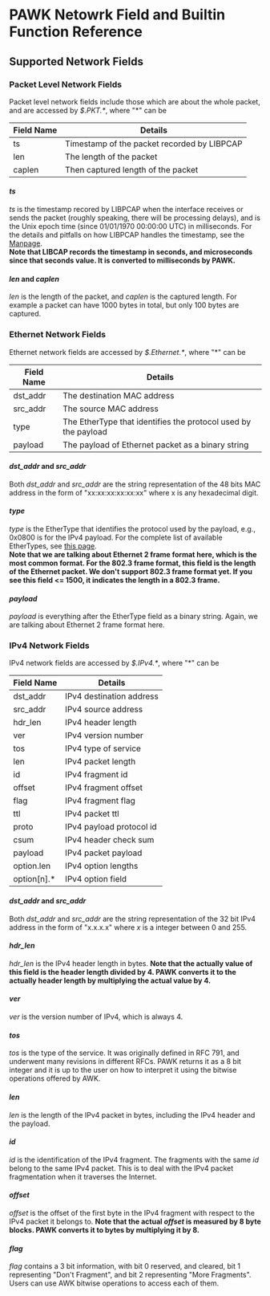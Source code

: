 # PAWK Netowrk Field and Builtin Function Reference
## Supported Network Fields
### Packet Level Network Fields
Packet level network fields include those which are about the whole packet, and are accessed by *\$.PKT.\**, where "*" can be

| Field Name | Details |
| --- | --- |
| ts | Timestamp of the packet recorded by LIBPCAP |
| len | The length of the packet |
| caplen | Then captured length of the packet |

#### *ts*
*ts* is the timestamp recored by LIBPCAP when the interface receives or sends the packet (roughly speaking, there will be processing delays), and is the Unix epoch time (since 01/01/1970 00:00:00 UTC) in milliseconds. For the details and pitfalls on how LIBPCAP handles the timestamp, see the [Manpage](https://www.tcpdump.org/manpages/pcap-tstamp.7.html).  
**Note that LIBCAP records the timestamp in seconds, and microseconds since that seconds value. It is converted to milliseconds by PAWK.**

#### *len* and *caplen*
*len* is the length of the packet, and *caplen* is the captured length. For example a packet can have 1000 bytes in total, but only 100 bytes are captured.

### Ethernet Network Fields
Ethernet network fields are accessed by *\$.Ethernet.\**, where "*" can be

| Field Name | Details |
| --- | --- |
| dst\_addr | The destination MAC address |
| src\_addr | The source MAC address |
| type | The EtherType that identifies the protocol used by the payload |
| payload | The payload of Ethernet packet as a binary string |

#### *dst\_addr* and *src\_addr*
Both *dst\_addr* and *src\_addr* are the string representation of the 48 bits MAC address in the form of "xx:xx:xx:xx:xx:xx" where x is any hexadecimal digit.

#### *type*
*type* is the EtherType that identifies the protocol used by the payload, e.g., 0x0800 is for the IPv4 payload. For the complete list of available EtherTypes, see [this page](https://www.iana.org/assignments/ieee-802-numbers/ieee-802-numbers.xhtml#ieee-802-numbers-1).  
**Note that we are talking about Ethernet 2 frame format here, which is the most common format. For the 802.3 frame format, this field is the length of the Ethernet packet. We don't support 802.3 frame format yet. If you see this field <= 1500, it indicates the length in a 802.3 frame.**

#### *payload*
*payload* is everything after the EtherType field as a binary string. Again, we are talking about Ethernet 2 frame format here.

### IPv4 Network Fields
IPv4 network fields are accessed by *\$.IPv4.\**, where "*" can be

|Field Name | Details |
| --- | --- |
| dst\_addr | IPv4 destination address |
| src\_addr | IPv4 source address |
| hdr\_len | IPv4 header length |
| ver | IPv4 version number |
| tos | IPv4 type of service |
| len | IPv4 packet length |
| id | IPv4 fragment id |
| offset | IPv4 fragment offset |
| flag |  IPv4 fragment flag |
| ttl | IPv4 packet ttl |
| proto | IPv4 payload protocol id |
| csum | IPv4 header check sum |
| payload | IPv4 packet payload |
| option.len | IPv4 option lengths |
| option[n].* | IPv4 option field |

#### *dst\_addr* and *src\_addr*
Both *dst\_addr* and *src\_addr* are the string representation of the 32 bit IPv4 address in the form of "x.x.x.x" where *x* is a integer between 0 and 255.

#### *hdr\_len*
*hdr\_len* is the IPv4 header length in bytes. **Note that the actually value of this field is the header length divided by 4. PAWK converts it to the actually header length by multiplying the actual value by 4.**

#### *ver*
*ver* is the version number of IPv4, which is always 4.

#### *tos*
*tos* is the type of the service. It was originally defined in RFC 791, and underwent many revisions in different RFCs. PAWK returns it as a 8 bit integer and it is up to the user on how to interpret it using the bitwise operations offered by AWK.

#### *len*
*len* is the length of the IPv4 packet in bytes, including the IPv4 header and the payload.

#### *id*
*id* is the identification of the IPv4 fragment. The fragments with the same *id* belong to the same IPv4 packet. This is to deal with the IPv4 packet fragmentation when it traverses the Internet.

#### *offset*
*offset* is the offset of the first byte in the IPv4 fragment with respect to the IPv4 packet it belongs to. **Note that the actual *offset* is measured by 8 byte blocks. PAWK converts it to bytes by multiplying it by 8.**

#### *flag*
*flag* contains a 3 bit information, with bit 0 reserved, and cleared, bit 1 representing "Don't Fragment", and bit 2 representing "More Fragments". Users can use AWK bitwise operations to access each of them.










 

